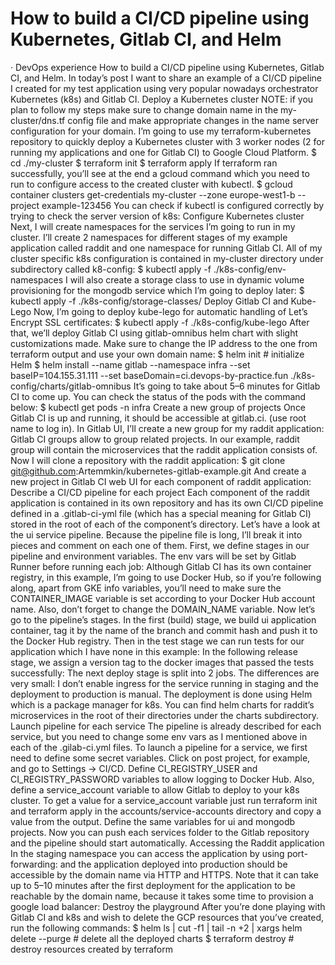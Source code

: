 # How to build a CI/CD pipeline using Kubernetes, Gitlab CI, and Helm

 · DevOps experience How to build a CI/CD pipeline using Kubernetes, Gitlab CI, and Helm. In today’s post I want to share an example of a CI/CD pipeline I created for my test application using very popular nowadays orchestrator Kubernetes \(k8s\) and Gitlab CI. Deploy a Kubernetes cluster NOTE: if you plan to follow my steps make sure to change domain name in the my-cluster/dns.tf config file and make appropriate changes in the name server configuration for your domain. I’m going to use my terraform-kubernetes repository to quickly deploy a Kubernetes cluster with 3 worker nodes \(2 for running my applications and one for Gitlab CI\) to Google Cloud Platform. $ cd ./my-cluster $ terraform init $ terraform apply If terraform ran successfully, you’ll see at the end a gcloud command which you need to run to configure access to the created cluster with kubectl. $ gcloud container clusters get-credentials my-cluster --zone europe-west1-b --project example-123456 You can check if kubectl is configured correctly by trying to check the server version of k8s: Configure Kubernetes cluster Next, I will create namespaces for the services I’m going to run in my cluster. I’ll create 2 namespaces for different stages of my example application called raddit and one namespace for running Gitlab CI. All of my cluster specific k8s configuration is contained in my-cluster directory under subdirectory called k8-config: $ kubectl apply -f ./k8s-config/env-namespaces I will also create a storage class to use in dynamic volume provisioning for the mongodb service which I’m going to deploy later: $ kubectl apply -f ./k8s-config/storage-classes/ Deploy Gitlab CI and Kube-Lego Now, I’m going to deploy kube-lego for automatic handling of Let’s Encrypt SSL certificates: $ kubectl apply -f ./k8s-config/kube-lego After that, we’ll deploy Gitlab CI using gitlab-omnibus helm chart with slight customizations made. Make sure to change the IP address to the one from terraform output and use your own domain name: $ helm init \# initialize Helm $ helm install --name gitlab --namespace infra --set baseIP=104.155.31.111 --set baseDomain=ci.devops-by-practice.fun ./k8s-config/charts/gitlab-omnibus It’s going to take about 5–6 minutes for Gitlab CI to come up. You can check the status of the pods with the command below: $ kubectl get pods -n infra Create a new group of projects Once Gitlab CI is up and running, it should be accessible at gitlab.ci. \(use root name to log in\). In Gitlab UI, I’ll create a new group for my raddit application: Gitlab CI groups allow to group related projects. In our example, raddit group will contain the microservices that the raddit application consists of. Now I will clone a repository with the raddit application: $ git clone git@github.com:Artemmkin/kubernetes-gitlab-example.git And create a new project in Gitlab CI web UI for each component of raddit application: Describe a CI/CD pipeline for each project Each component of the raddit application is contained in its own repository and has its own CI/CD pipeline defined in a .gitlab-ci-yml file \(which has a special meaning for Gitlab CI\) stored in the root of each of the component’s directory. Let’s have a look at the ui service pipeline. Because the pipeline file is long, I’ll break it into pieces and comment on each one of them. First, we define stages in our pipeline and environment variables. The env vars will be set by Gitlab Runner before running each job: Although Gitlab CI has its own container registry, in this example, I’m going to use Docker Hub, so if you’re following along, apart from GKE info variables, you’ll need to make sure the CONTAINER\_IMAGE variable is set according to your Docker Hub account name. Also, don’t forget to change the DOMAIN\_NAME variable. Now let’s go to the pipeline’s stages. In the first \(build\) stage, we build ui application container, tag it by the name of the branch and commit hash and push it to the Docker Hub registry. Then in the test stage we can run tests for our application which I have none in this example: In the following release stage, we assign a version tag to the docker images that passed the tests successfully: The next deploy stage is split into 2 jobs. The differences are very small: I don’t enable ingress for the service running in staging and the deployment to production is manual. The deployment is done using Helm which is a package manager for k8s. You can find helm charts for raddit’s microservices in the root of their directories under the charts subdirectory. Launch pipeline for each service The pipeline is already described for each service, but you need to change some env vars as I mentioned above in each of the .gilab-ci.yml files. To launch a pipeline for a service, we first need to define some secret variables. Click on post project, for example, and go to Settings -&gt; CI/CD. Define CI\_REGISTRY\_USER and CI\_REGISTRY\_PASSWORD variables to allow logging to Docker Hub. Also, define a service\_account variable to allow Gitlab to deploy to your k8s cluster. To get a value for a service\_account variable just run terraform init and terraform apply in the accounts/service-accounts directory and copy a value from the output. Define the same variables for ui and mongodb projects. Now you can push each services folder to the Gitlab repository and the pipeline should start automatically. Accessing the Raddit application In the staging namespace you can access the application by using port-forwarding: and the application deployed into production should be accessible by the domain name via HTTP and HTTPS. Note that it can take up to 5–10 minutes after the first deployment for the application to be reachable by the domain name, because it takes some time to provision a google load balancer: Destroy the playground After you’re done playing with Gitlab CI and k8s and wish to delete the GCP resources that you’ve created, run the following commands: $ helm ls \| cut -f1 \| tail -n +2 \| xargs helm delete --purge \# delete all the deployed charts $ terraform destroy \# destroy resources created by terraform

